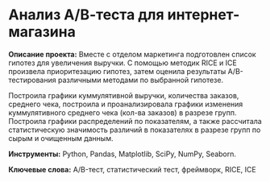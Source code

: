# Анализ А/В-теста для интернет-магазина
**Описание проекта:** 
Вместе с отделом маркетинга подготовлен список гипотез для увеличения выручки. С помощью методик RICE и ICE произвела приоритезацию гипотез, затем оценила результаты A/B-тестирования различными методами по выбранной гипотезе. 

Построила графики куммулятивной выручки, количества заказов, среднего чека, построила и проанализировала графики изменения куммулятивного среднего чека (кол-ва заказов) в разрезе групп. Построила графики распределений по показателям, а также рассчитала статистическую значимость различий в показателях в разрезе групп по сырым и очищенным данным.

**Инструменты:** Python, Pandas, Matplotlib, SciPy, NumPy, Seaborn.

**Ключевые слова:** A/B-тест, статистический тест, фреймворк, RICE, ICE
